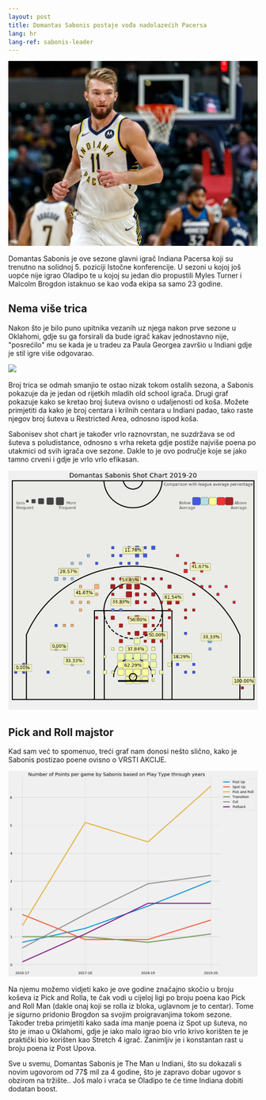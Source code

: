 ```yaml
---
layout: post
title: Domantas Sabonis postaje vođa nadolazećih Pacersa
lang: hr
lang-ref: sabonis-leader
---
```


![](/assets/sabonis_pacers/sabonis_img.jpg)

Domantas Sabonis je ove sezone glavni igrač Indiana Pacersa koji su trenutno na solidnoj 5. poziciji Istočne konferencije. U sezoni u kojoj još uopće nije igrao Oladipo te u kojoj su jedan dio propustili Myles Turner i Malcolm Brogdon istaknuo se kao vođa ekipa sa samo 23 godine.

<!--more-->

## Nema više trica

Nakon što je bilo puno upitnika vezanih uz njega nakon prve sezone u Oklahomi, gdje su ga forsirali da bude igrač kakav jednostavno nije, "posrećilo" mu se kada je u tradeu za Paula Georgea završio u Indiani gdje je stil igre više odgovarao.

![](/assets/sabonis_pacers/shots.png)

Broj trica se odmah smanjio te ostao nizak tokom ostalih sezona, a Sabonis pokazuje da je jedan od rijetkih mladih old school igrača. Drugi graf pokazuje kako se kretao broj šuteva ovisno o udaljenosti od koša. Možete primjetiti da kako je broj centara i krilnih centara u Indiani padao, tako raste njegov broj šuteva u Restricted Area, odnosno ispod koša.

Sabonisev shot chart je također vrlo raznovrstan, ne suzdržava se od šuteva s poludistance, odnosno s vrha reketa gdje postiže najviše poena po utakmici od svih igrača ove sezone. Dakle to je ovo područje koje se jako tamno crveni i gdje je vrlo vrlo efikasan.

![](/assets/sabonis_pacers/sabonis_shotchart_correct.png)

## Pick and Roll majstor

Kad sam već to spomenuo, treći graf nam donosi nešto slično, kako je Sabonis postizao poene ovisno o VRSTI AKCIJE.

![](/assets/sabonis_pacers/sabonis_plays.png)

Na njemu možemo vidjeti kako je ove godine značajno skočio u broju koševa iz Pick and Rolla, te čak vodi u cijeloj ligi po broju poena kao Pick and Roll Man (dakle onaj koji se rolla iz bloka, uglavnom je to centar). Tome je sigurno pridonio Brogdon sa svojim proigravanjima tokom sezone. Također treba primjetiti kako sada ima manje poena iz Spot up šuteva, no što je imao u Oklahomi, gdje je iako malo igrao bio vrlo krivo korišten te je praktički bio korišten kao Stretch 4 igrač. Zanimljiv je i konstantan rast u broju poena iz Post Upova.

Sve u svemu, Domantas Sabonis je The Man u Indiani, što su dokazali s novim ugovorom od 77$ mil za 4 godine, što je zapravo dobar ugovor s obzirom na tržište.. Još malo i vraća se Oladipo te će time Indiana dobiti dodatan boost.

